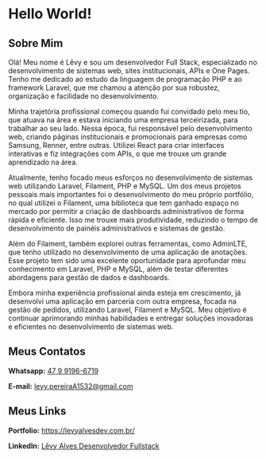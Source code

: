 # Hello World!

## Sobre Mim

Olá! Meu nome é Lêvy e sou um desenvolvedor Full Stack, especializado no desenvolvimento de sistemas web, sites institucionais, APIs e One Pages. Tenho me dedicado ao estudo da linguagem de programação PHP e ao framework Laravel, que me chamou a atenção por sua robustez, organização e facilidade no desenvolvimento.

Minha trajetória profissional começou quando fui convidado pelo meu tio, que atuava na área e estava iniciando uma empresa terceirizada, para trabalhar ao seu lado. Nessa época, fui responsável pelo desenvolvimento web, criando páginas institucionais e promocionais para empresas como Samsung, Renner, entre outras. Utilizei React para criar interfaces interativas e fiz integrações com APIs, o que me trouxe um grande aprendizado na área.

Atualmente, tenho focado meus esforços no desenvolvimento de sistemas web utilizando Laravel, Filament, PHP e MySQL. Um dos meus projetos pessoais mais importantes foi o desenvolvimento do meu próprio portfólio, no qual utilizei o Filament, uma biblioteca que tem ganhado espaço no mercado por permitir a criação de dashboards administrativos de forma rápida e eficiente. Isso me trouxe mais produtividade, reduzindo o tempo de desenvolvimento de painéis administrativos e sistemas de gestão.

Além do Filament, também explorei outras ferramentas, como AdminLTE, que tenho utilizado no desenvolvimento de uma aplicação de anotações. Esse projeto tem sido uma excelente oportunidade para aprofundar meu conhecimento em Laravel, PHP e MySQL, além de testar diferentes abordagens para gestão de dados e dashboards.

Embora minha experiência profissional ainda esteja em crescimento, já desenvolvi uma aplicação em parceria com outra empresa, focada na gestão de pedidos, utilizando Laravel, Filament e MySQL. Meu objetivo é continuar aprimorando minhas habilidades e entregar soluções inovadoras e eficientes no desenvolvimento de sistemas web.

## Meus Contatos

**Whatsapp:** [47 9 9196-6719](https://wa.me/5547991966719)

**E-mail:** levy.pereiraA1532@gmail.com

## Meus Links

**Portfolio:** https://levyalvesdev.com.br/

**LinkedIn:** [Lêvy Alves Desenvolvedor Fullstack](https://www.linkedin.com/in/desenvolvedor-fullstack-laravel/)
